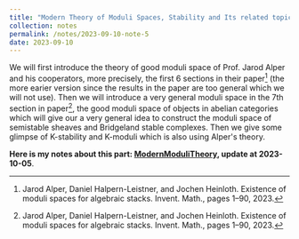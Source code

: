 ```yaml
---
title: "Modern Theory of Moduli Spaces, Stability and Its related topics"
collection: notes
permalink: /notes/2023-09-10-note-5
date: 2023-09-10
---
```

We will first introduce the theory of good moduli space of Prof. Jarod Alper and his cooperators, more precisely, the first 6 sections in their paper[^1] (the more earier version since the results in the paper are too general which we will not use). Then we will introduce a very general moduli space in the 7th section in paper[^1], the good moduli space of objects in abelian categories which will give our a very general idea to construct the moduli space of semistable sheaves and Bridgeland stable complexes. Then we give some glimpse of K-stability and K-moduli which is also using Alper's theory.

**Here is my notes about this part: [ModernModuliTheory](https://dvlxlwz.github.io/files/ModernModuliTheory.pdf), update at 2023-10-05**.

[^1]: Jarod Alper, Daniel Halpern-Leistner, and Jochen Heinloth. Existence of moduli spaces for algebraic stacks. Invent. Math., pages 1–90, 2023.
